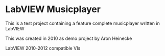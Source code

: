 # LabVIEW Musicplayer
This is a test project containing a feature complete musicplayer written in LabVIEW

This was created in 2010 as demo project by Aron Heinecke

LabVIEW 2010-2012 compatible VIs